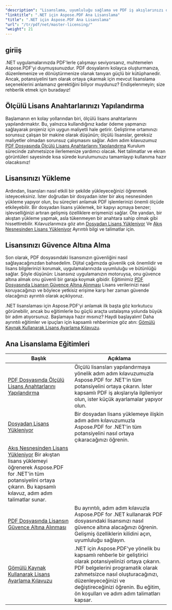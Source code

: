 ```yaml
---
"description": "Lisanslama, uyumluluğu sağlama ve PDF iş akışlarınızı optimize etme konusunda ayrıntılı eğitimlerle Aspose.PDF for .NET'in tüm potansiyelini ortaya çıkarın."
"linktitle": ".NET için Aspose.PDF Ana Lisanslama"
"title": ".NET için Aspose.PDF Ana Lisanslama"
"url": "/tr/pdf/net/master-licensing/"
"weight": 21
---
```


## giriiş

.NET uygulamalarınızda PDF'lerle çalışmayı seviyorsanız, muhtemelen Aspose.PDF'yi duymuşsunuzdur. PDF dosyalarını kolayca oluşturmanıza, düzenlemenize ve dönüştürmenize olanak tanıyan güçlü bir kütüphanedir. Ancak, potansiyelini tam olarak ortaya çıkarmak için mevcut lisanslama seçeneklerini anlamanız gerektiğini biliyor muydunuz? Endişelenmeyin; size rehberlik etmek için buradayız!

## Ölçülü Lisans Anahtarlarınızı Yapılandırma
Başlamanın en kolay yollarından biri, ölçülü lisans anahtarlarını yapılandırmaktır. Bu, yalnızca kullandığınız kadar ödeme yapmanızı sağlayarak projeniz için uygun maliyetli hale getirir. Geliştirme ortamınızı sorunsuz çalışan bir makine olarak düşünün; ölçülü lisanslar, gereksiz maliyetler olmadan sorunsuz çalışmasını sağlar. Adım adım kılavuzumuz [PDF Dosyasında Ölçülü Lisans Anahtarlarını Yapılandırma](./configureing-metered-license-keys/) Kurulum sürecinde zahmetsizce ilerlemenize yardımcı olacak. Net talimatlar ve ekran görüntüleri sayesinde kısa sürede kurulumunuzu tamamlayıp kullanıma hazır olacaksınız!

## Lisansınızı Yükleme
Ardından, lisansları nasıl etkili bir şekilde yükleyeceğinizi öğrenmek isteyeceksiniz. İster doğrudan bir dosyadan ister bir akış nesnesinden yükleme yapıyor olun, bu süreçleri anlamak PDF işlemlerinizi önemli ölçüde etkileyebilir. Bir dosyadan lisans yüklemek, bir kapıyı açmaya benzer; işlevselliğinizi artıran gelişmiş özelliklere erişmenizi sağlar. Öte yandan, bir akıştan yükleme yapmak, asla tükenmeyen bir anahtara sahip olmak gibi hissettirebilir. Kılavuzlarımıza göz atın [Dosyadan Lisans Yükleniyor](./loading-license-from-file/) Ve [Akış Nesnesinden Lisans Yükleniyor](./loading-license-from-stream-object/) Ayrıntılı bilgi ve talimatlar için.

## Lisansınızı Güvence Altına Alma
Son olarak, PDF dosyasındaki lisansınızın güvenliğini nasıl sağlayacağınızdan bahsedelim. Dijital çağımızda güvenlik çok önemlidir ve lisans bilgilerinizi korumak, uygulamalarınızda uyumluluğu ve bütünlüğü sağlar. Şöyle düşünün: Lisansınız uygulamanızın motoruysa, onu güvence altına almak onu güvenli bir garaja koymak gibidir. Eğitimimiz [PDF Dosyasında Lisansın Güvence Altına Alınması](./securing-license/) Lisans verilerinizi nasıl koruyacağınızı ve böylece yetkisiz erişime karşı her zaman güvende olacağınızı ayrıntılı olarak açıklıyoruz.

.NET lisanslaması için Aspose.PDF'yi anlamak ilk başta göz korkutucu görünebilir, ancak bu eğitimlerle bu güçlü araçta ustalaşma yolunda büyük bir adım atıyorsunuz. Başlamaya hazır mısınız? Haydi başlayalım! Daha ayrıntılı eğitimler ve ipuçları için kapsamlı rehberimize göz atın: [Gömülü Kaynak Kullanarak Lisans Ayarlama Kılavuzu](./guide-to-set-license-using-embedded-resource/). 


## Ana Lisanslama Eğitimleri
| Başlık | Açıklama |
| --- | --- | 
| [PDF Dosyasında Ölçülü Lisans Anahtarlarını Yapılandırma](./configureing-metered-license-keys/) | Ölçülü lisansları yapılandırmaya yönelik adım adım kılavuzumuzla Aspose.PDF for .NET'in tüm potansiyelini ortaya çıkarın. İster kapsamlı PDF iş akışlarıyla ilgileniyor olun, ister küçük ayarlamalar yapıyor olun.  
| [Dosyadan Lisans Yükleniyor](./loading-license-from-file/) | Bir dosyadan lisans yüklemeye ilişkin adım adım kılavuzumuzla Aspose.PDF for .NET'in tüm potansiyelini nasıl ortaya çıkaracağınızı öğrenin.  
| [Akış Nesnesinden Lisans Yükleniyor](./loading-license-from-stream-object/) Bir akıştan lisans yüklemeyi öğrenerek Aspose.PDF for .NET'in tüm potansiyelini ortaya çıkarın. Bu kapsamlı kılavuz, adım adım talimatlar sunar.  
| [PDF Dosyasında Lisansın Güvence Altına Alınması](./securing-license/) | Bu ayrıntılı, adım adım kılavuzla Aspose.PDF for .NET kullanarak PDF dosyasındaki lisansınızı nasıl güvence altına alacağınızı öğrenin. Gelişmiş özelliklerin kilidini açın, uyumluluğu sağlayın.  
| [Gömülü Kaynak Kullanarak Lisans Ayarlama Kılavuzu](./guide-to-set-license-using-embedded-resource/) | .NET için Aspose.PDF'ye yönelik bu kapsamlı rehberle bir geliştirici olarak potansiyelinizi ortaya çıkarın. PDF belgelerini programatik olarak zahmetsizce nasıl oluşturacağınızı, düzenleyeceğinizi ve değiştireceğinizi öğrenin. Bu eğitim, ön koşulları ve adım adım talimatları kapsar.